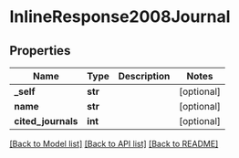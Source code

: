# InlineResponse2008Journal


## Properties
Name | Type | Description | Notes
------------ | ------------- | ------------- | -------------
**_self** | **str** |  | [optional] 
**name** | **str** |  | [optional] 
**cited_journals** | **int** |  | [optional] 

[[Back to Model list]](../README.md#documentation-for-models) [[Back to API list]](../README.md#documentation-for-api-endpoints) [[Back to README]](../README.md)


